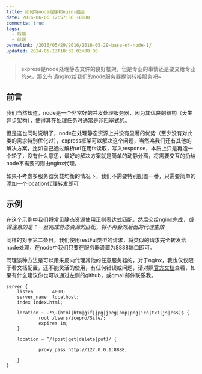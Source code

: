 ```yaml
---
title: 如何将node程序和nginx结合
date: 2016-06-06 12:57:56 +0800
comments: true
tags:
  - 后端
  - 前端
permalink: /2016/05/29/2016/2016-05-29-base-of-node-1/
updated: 2024-05-13T10:32:03+08:00
---
```


> express是node处理静态文件的良好框架，但是专业的事情还是要交给专业的来，那么有请nginx给我们的node服务器提供转接服务吧~

<!-- more -->

## 前言

我们当然知道，node是一个非常好的并发处理服务器，因为其优良的结构（天生异步架构），使得其在处理任务时通常是非阻塞式的。

但是这也同时说明了，node在处理静态资源上并没有显著的优势（至少没有对此类的需求特别优化过），express框架可以解决这个问题，当然咯我们还有其他的解决方案，比如自己通过解析url在用fs读取，写入response，本质上只是再造一个轮子，没有什么意思，最好的解决方案就是简单的动静分离，将需要交互的扔给node不需要的则由nginx代理。

如果不考虑多服务器负载均衡的情况下，我们不需要特别配置一番，只需要简单的添加一个location代理转发即可

## 示例

在这个示例中我们将常见静态资源使用正则表达式匹配，然后交给nginx完成，*值得注意的是：一旦完成静态资源的匹配，将不再会对后面的代理生效*

同样的对于第二条目，我们使用restFul类型的请求，将类似的请求完全转发给node处理，在node中我们只要在服务器设置为8888端口即可。

同理该种方法是可以用来反向代理其他的任意服务器的，对于nginx，我也仅仅限于看文档配置，还不能灵活的使用，有任何错误或问题，请对照[官方文档](http://nginx.org/en/docs/)查看，如果有什么建议你也可以通过左侧的github，或gmail邮件联系我。

```nginx
server {
	listen       4000;
	server_name  localhost;
	index index.html;

	location ~ .*\.(html|htm|gif|jpg|jpeg|bmp|png|ico|txt|js|css)$ {
	        root /Users/icepro/Site/;
	        expires 1m;
	}

	location ~ ^/(post|get|delete|put)/ {

	        proxy_pass http://127.0.0.1:8888;

	}
}
```